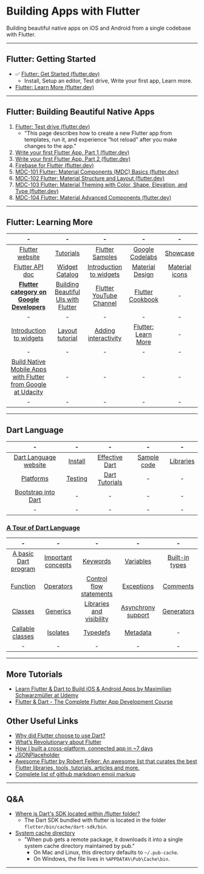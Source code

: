 # Building Apps with Flutter
Building beautiful native apps on iOS and Android from a single codebase with Flutter.

---
## Flutter: Getting Started
* :white_check_mark: [Flutter: Get Started (flutter.dev)](https://flutter.dev/docs/get-started/install)
    * Install, Setup an editor, Test drive, Write your first app, Learn more.
* [Flutter: Learn More (flutter.dev)](https://flutter.dev/docs/get-started/learn-more)

---
## Flutter: Building Beautiful Native Apps
1. [Flutter: Test drive (flutter.dev)](https://flutter.dev/docs/get-started/test-drive)
    * "This page describes how to create a new Flutter app from templates, run it, and experience “hot reload” after you make changes to the app."
1. [Write your first Flutter App, Part 1 (flutter.dev)](https://codelabs.developers.google.com/codelabs/first-flutter-app-pt1/#0)
1. [Write your first Flutter App, Part 2 (flutter.dev)](https://codelabs.developers.google.com/codelabs/first-flutter-app-pt2/#0)
1. [Firebase for Flutter (flutter.dev)](https://codelabs.developers.google.com/codelabs/flutter-firebase/#0)
1. [MDC-101 Flutter: Material Components (MDC) Basics (flutter.dev)](https://codelabs.developers.google.com/codelabs/mdc-101-flutter/#0)
1. [MDC-102 Flutter: Material Structure and Layout (flutter.dev)](https://codelabs.developers.google.com/codelabs/mdc-102-flutter/#0)
1. [MDC-103 Flutter: Material Theming with Color, Shape, Elevation, and Type (flutter.dev)](https://codelabs.developers.google.com/codelabs/mdc-103-flutter/#0)
1. [MDC-104 Flutter: Material Advanced Components (flutter.dev)](https://codelabs.developers.google.com/codelabs/mdc-104-flutter/#0)

---
## Flutter: Learning More
| - | - | - | - | - |
|:------:|:------:|:------:|:------:|:------:|
| [Flutter website](https://flutter.dev/) | [Tutorials](https://flutter.dev/docs/reference/tutorials) | [Flutter Samples](https://github.com/flutter/samples/blob/master/INDEX.md) | [Google Codelabs](https://flutter.dev/docs/codelabs) | [Showcase](https://flutter.dev/showcase) |
| [Flutter API doc](https://docs.flutter.dev/) | [Widget Catalog](https://flutter.dev/docs/development/ui/widgets) | [Introduction to widgets](https://flutter.dev/docs/development/ui/widgets-intro) | [Material Design](https://material.io/) | [Material icons](https://material.io/tools/icons) |
| **[Flutter category on Google Developers](https://codelabs.developers.google.com/?cat=Flutter)** | [Building Beautiful UIs with Flutter](https://codelabs.developers.google.com/codelabs/flutter/#0) | [Flutter YouTube Channel](https://www.youtube.com/flutterdev) | [Flutter Cookbook](https://flutter.dev/docs/cookbook) | - |
| - | - | - | - | - |
| [Introduction to widgets](https://flutter.dev/docs/development/ui/widgets-intro) | [Layout tutorial](https://flutter.dev/docs/development/ui/layout/tutorial) | [Adding interactivity](https://flutter.dev/docs/development/ui/interactive) | [Flutter: Learn More](https://flutter.dev/docs/get-started/learn-more) | - |
| - | - | - | - | - |
| [Build Native Mobile Apps with Flutter from Google at Udacity](https://www.udacity.com/course/build-native-mobile-apps-with-flutter--ud905) | - | - | - | - |
| - | - | - | - | - |

---
## Dart Language

| - | - | - | - | - |
|:------:|:------:|:------:|:------:|:------:|
| [Dart Language website](https://www.dartlang.org/) | [Install](https://www.dartlang.org/install) | [Effective Dart](https://www.dartlang.org/guides/language/effective-dart) | [Sample code](https://www.dartlang.org/samples) | [Libraries](https://www.dartlang.org/guides/libraries) |
| [Platforms](https://www.dartlang.org/guides/platforms) | [Testing](https://www.dartlang.org/guides/testing) | [Dart Tutorials](https://www.dartlang.org/tutorials) | - | -|
| [Bootstrap into Dart](https://flutter.dev/docs/resources/bootstrap-into-dart) | - | - | - | - |
| - | - | - | - | - |

### [A Tour of Dart Language](https://www.dartlang.org/guides/language/language-tour)
| - | - | - | - | - |
|:------:|:------:|:------:|:------:|:------:|
| [A basic Dart program](https://www.dartlang.org/guides/language/language-tour#a-basic-dart-program) | [Important concepts](https://www.dartlang.org/guides/language/language-tour#important-concepts) | [Keywords](https://www.dartlang.org/guides/language/language-tour#keywords) | [Variables](https://www.dartlang.org/guides/language/language-tour#variables) | [Built-in types](https://www.dartlang.org/guides/language/language-tour#built-in-types) |
| [Function](https://www.dartlang.org/guides/language/language-tour#functions) | [Operators](https://www.dartlang.org/guides/language/language-tour#operators) | [Control flow statements](https://www.dartlang.org/guides/language/language-tour#control-flow-statements) | [Exceptions](https://www.dartlang.org/guides/language/language-tour#exceptions) | [Comments](https://www.dartlang.org/guides/language/language-tour#comments) |
| [Classes](https://www.dartlang.org/guides/language/language-tour#classes) | [Generics](https://www.dartlang.org/guides/language/language-tour#generics) | [Libraries and visibility](https://www.dartlang.org/guides/language/language-tour#libraries-and-visibility) | [Asynchrony support](https://www.dartlang.org/guides/language/language-tour#asynchrony-support) | [Generators](https://www.dartlang.org/guides/language/language-tour#generators) |
| [Callable classes](https://www.dartlang.org/guides/language/language-tour#callable-classes) | [Isolates](https://www.dartlang.org/guides/language/language-tour#isolates) | [Typedefs](https://www.dartlang.org/guides/language/language-tour#typedefs) | [Metadata](https://www.dartlang.org/guides/language/language-tour#metadata) | - |
| - | - | - | - | - |

---
## More Tutorials
* [Learn Flutter & Dart to Build iOS & Android Apps by Maximilian Schwarzmüller at Udemy](https://www.udemy.com/learn-flutter-dart-to-build-ios-android-apps/learn/v4/content)
* [Flutter & Dart - The Complete Flutter App Development Course](https://www.udemy.com/flutter-dart-the-complete-flutter-app-development-course/)

## Other Useful Links
* [Why did Flutter choose to use Dart?](https://flutter.dev/docs/resources/faq#why-did-flutter-choose-to-use-dart)
* [What’s Revolutionary about Flutter](https://hackernoon.com/whats-revolutionary-about-flutter-946915b09514)
* [How I built a cross-platform, connected app in ~7 days](https://medium.com/@aubykhan/how-i-built-a-cross-platform-connected-app-in-7-days-93728a987424)
* [JSONPlaceholder](https://jsonplaceholder.typicode.com/)
* [Awesome Flutter by Robert Felker: An awesome list that curates the best Flutter libraries, tools, tutorials, articles and more.](https://github.com/Solido/awesome-flutter)
* [Complete list of github markdown emoji markup](https://gist.github.com/rxaviers/7360908)

---
## Q&A
* [Where is Dart's SDK located within /flutter folder?](https://stackoverflow.com/questions/50321966/where-is-darts-sdk-located-within-flutter-folder)  
  * The Dart SDK bundled with flutter is located in the folder `flutter/bin/cache/dart-sdk/bin`.
* [System cache directory](https://www.dartlang.org/tools/pub/glossary#system-cache)
  * "When pub gets a remote package, it downloads it into a single system cache directory maintained by pub."
    * On Mac and Linux, this directory defaults to `~/.pub-cache`.
    * On Windows, the file lives in `%APPDATA%\Pub\Cache\bin`.

---


